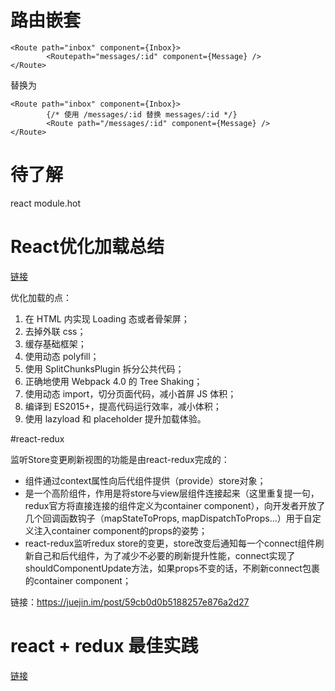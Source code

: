 # 路由嵌套
```
<Route path="inbox" component={Inbox}>
        <Routepath="messages/:id" component={Message} />
</Route>
```
替换为
```
<Route path="inbox" component={Inbox}>
        {/* 使用 /messages/:id 替换 messages/:id */}
        <Route path="/messages/:id" component={Message} />
</Route>
```


# 待了解

react module.hot


# React优化加载总结 
[链接](https://mp.weixin.qq.com/s/KxJttCVuCoIrm9RAjRBrdg)

优化加载的点：

1. 在 HTML 内实现 Loading 态或者骨架屏；
2. 去掉外联 css；
3. 缓存基础框架；
4. 使用动态 polyfill；
5. 使用 SplitChunksPlugin 拆分公共代码；
6. 正确地使用 Webpack 4.0 的 Tree Shaking；
7. 使用动态 import，切分页面代码，减小首屏 JS 体积；
8. 编译到 ES2015+，提高代码运行效率，减小体积；
9. 使用 lazyload 和 placeholder 提升加载体验。




#react-redux

监听Store变更刷新视图的功能是由react-redux完成的：

- <Provider> 组件通过context属性向后代<connect>组件提供（provide）store对象；
- <connect> 是一个高阶组件，作用是将store与view层组件连接起来（这里重复提一句，redux官方将<connect>直接连接的组件定义为container component），<connect>向开发者开放了几个回调函数钩子（mapStateToProps, mapDispatchToProps...）用于自定义注入container component的props的姿势；
- react-redux监听redux store的变更，store改变后通知每一个connect组件刷新自己和后代组件，为了减少不必要的刷新提升性能，connect实现了shouldComponentUpdate方法，如果props不变的话，不刷新connect包裹的container component；

链接：https://juejin.im/post/59cb0d0b5188257e876a2d27


# react + redux 最佳实践
[链接](https://github.com/sorrycc/blog/issues/1)
